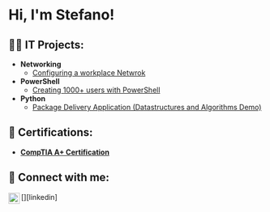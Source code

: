 <h1>Hi, I'm Stefano! 

<h2>👨‍💻 IT Projects:</h2>

- <b>Networking </b>
  - [Configuring a workplace Netwrok](https://github.com/Stefano-Edo/Networking/blob/main/README.md)
- <b>PowerShell</b>
  - [Creating 1000+ users with PowerShell](https://github.com/Stefano-Edo/PowerShell)
- <b>Python</b>
  - [Package Delivery Application (Datastructures and Algorithms Demo)](https://github.com/joshmadakor1/Package-Delivery-Pathfinding-Algorithm)
<h2>📄 Certifications:</h2>

- <b>[CompTIA A+ Certification](https://imgur.com/TFbdlP9)</b>


<h2> 🤳 Connect with me:</h2>


[<img align="left" alt="JoshMadakor | LinkedIn" width="22px" src="https://cdn.jsdelivr.net/npm/simple-icons@v3/icons/linkedin.svg" />][linkedin]
<!--
**Stefano-Edo/Stefano-Edo** is a ✨ _special_ ✨ repository because its `README.md` (this file) appears on your GitHub profile.

Here are some ideas to get you started:

- 🔭 I’m currently working on ...
- 🌱 I’m currently learning ...
- 👯 I’m looking to collaborate on ...
- 🤔 I’m looking for help with ...
- 💬 Ask me about ...
- 📫 How to reach me: ...
- 😄 Pronouns: ...
- ⚡ Fun fact: ...
-->
